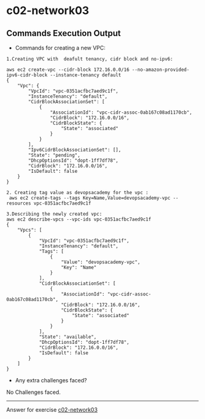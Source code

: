 # c02-network03

## Commands Execution Output

- Commands for creating a new VPC:
```
1.Creating VPC with  deafult tenancy, cidr block and no-ipv6: 

aws ec2 create-vpc --cidr-block 172.16.0.0/16 --no-amazon-provided-ipv6-cidr-block --instance-tenancy default
{
    "Vpc": {
        "VpcId": "vpc-0351acfbc7aed9c1f",
        "InstanceTenancy": "default",
        "CidrBlockAssociationSet": [
            {
                "AssociationId": "vpc-cidr-assoc-0ab167c08ad1170cb",
                "CidrBlock": "172.16.0.0/16",
                "CidrBlockState": {
                    "State": "associated"
                }
            }
        ],
        "Ipv6CidrBlockAssociationSet": [],
        "State": "pending",
        "DhcpOptionsId": "dopt-1ff7df78",
        "CidrBlock": "172.16.0.0/16",
        "IsDefault": false
    }
}

2. Creating tag value as devopsacademy for the vpc : 
 aws ec2 create-tags --tags Key=Name,Value=devopsacademy-vpc --resources vpc-0351acfbc7aed9c1f

3.Describing the newly created vpc: 
aws ec2 describe-vpcs --vpc-ids vpc-0351acfbc7aed9c1f
{
    "Vpcs": [
        {
            "VpcId": "vpc-0351acfbc7aed9c1f",
            "InstanceTenancy": "default",
            "Tags": [
                {
                    "Value": "devopsacademy-vpc",
                    "Key": "Name"
                }
            ],
            "CidrBlockAssociationSet": [
                {
                    "AssociationId": "vpc-cidr-assoc-0ab167c08ad1170cb",
                    "CidrBlock": "172.16.0.0/16",
                    "CidrBlockState": {
                        "State": "associated"
                    }
                }
            ],
            "State": "available",
            "DhcpOptionsId": "dopt-1ff7df78",
            "CidrBlock": "172.16.0.0/16",
            "IsDefault": false
        }
    ]
}
```

- Any extra challenges faced?

No Challenges faced.

<!-- Don't change anything below this point-->
***
Answer for exercise [c02-network03](https://github.com/devopsacademyau/academy/blob/893381c6f0b69434d9e8597d3d4b1c17f9bc1371/classes/02class/exercises/c02-network03/README.md)